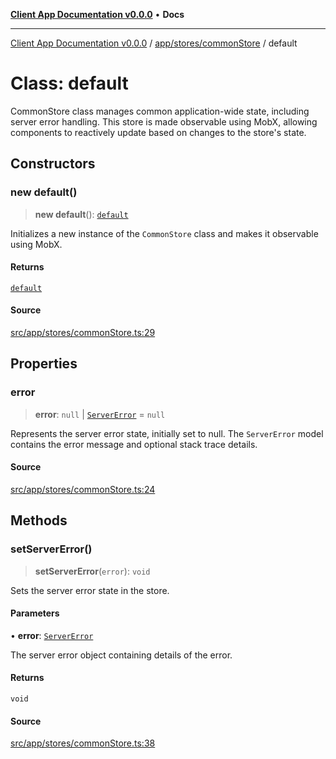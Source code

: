 [**Client App Documentation v0.0.0**](../../../../README.md) • **Docs**

***

[Client App Documentation v0.0.0](../../../../README.md) / [app/stores/commonStore](../README.md) / default

# Class: default

CommonStore class manages common application-wide state, including server error handling.
This store is made observable using MobX, allowing components to reactively update based on changes to the store's state.

## Constructors

### new default()

> **new default**(): [`default`](default.md)

Initializes a new instance of the `CommonStore` class and makes it observable using MobX.

#### Returns

[`default`](default.md)

#### Source

[src/app/stores/commonStore.ts:29](https://github.com/jimmykurian/Reactivities/blob/f9f070aaf98b4106e71d50f160dc9e1dc32565f3/client-app/src/app/stores/commonStore.ts#L29)

## Properties

### error

> **error**: `null` \| [`ServerError`](../../../models/serverError/interfaces/ServerError.md) = `null`

Represents the server error state, initially set to null.
The `ServerError` model contains the error message and optional stack trace details.

#### Source

[src/app/stores/commonStore.ts:24](https://github.com/jimmykurian/Reactivities/blob/f9f070aaf98b4106e71d50f160dc9e1dc32565f3/client-app/src/app/stores/commonStore.ts#L24)

## Methods

### setServerError()

> **setServerError**(`error`): `void`

Sets the server error state in the store.

#### Parameters

• **error**: [`ServerError`](../../../models/serverError/interfaces/ServerError.md)

The server error object containing details of the error.

#### Returns

`void`

#### Source

[src/app/stores/commonStore.ts:38](https://github.com/jimmykurian/Reactivities/blob/f9f070aaf98b4106e71d50f160dc9e1dc32565f3/client-app/src/app/stores/commonStore.ts#L38)
